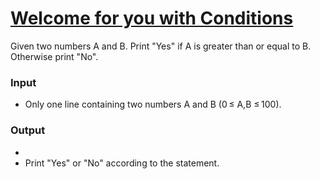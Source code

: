 # [Welcome for you with Conditions](https://codeforces.com/group/MWSDmqGsZm/contest/219158/problem/I)

Given two numbers A and B. Print "Yes" if A is greater than or equal to B. Otherwise print "No".

### Input

- Only one line containing two numbers A and B (0 ≤ A,B ≤ 100).

### Output
- 
- Print "Yes" or "No" according to the statement.